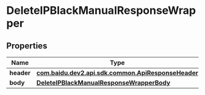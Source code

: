 

# DeleteIPBlackManualResponseWrapper


## Properties

Name | Type | Description | Notes
------------ | ------------- | ------------- | -------------
**header** | [**com.baidu.dev2.api.sdk.common.ApiResponseHeader**](com.baidu.dev2.api.sdk.common.ApiResponseHeader.md) |  |  [optional]
**body** | [**DeleteIPBlackManualResponseWrapperBody**](DeleteIPBlackManualResponseWrapperBody.md) |  |  [optional]



